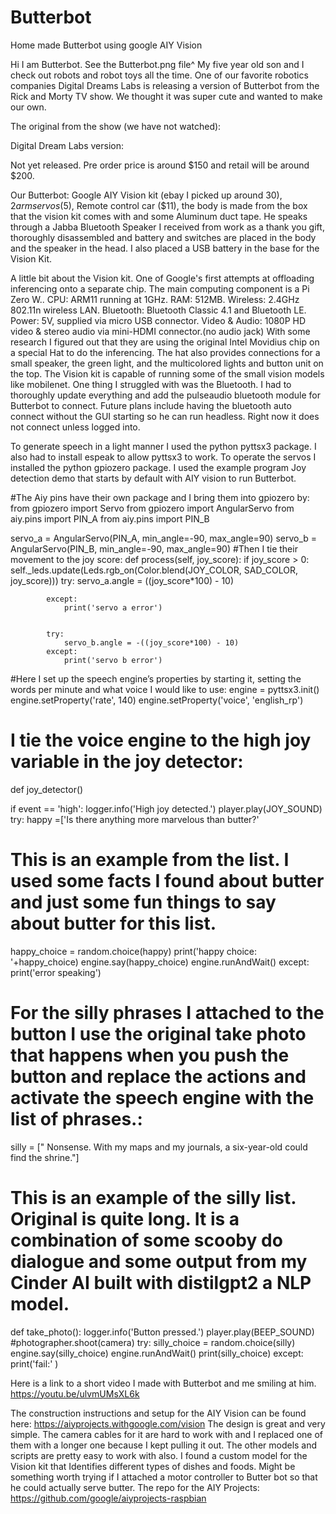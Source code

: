 # Butterbot
Home made Butterbot using google AIY Vision

Hi I am Butterbot. See the Butterbot.png file^
My five year old son and I check out robots and robot toys all the time. One of our favorite robotics companies Digital Dreams Labs is releasing a version of Butterbot from the Rick and Morty TV show. We thought it was super cute and wanted to make our own. 

The original from the show (we have not watched):

Digital Dream Labs version:


Not yet released. Pre order price is around $150 and retail will be around $200.

Our Butterbot:
Google AIY Vision kit (ebay I picked up around $30), 2 arm servos ($5), Remote control car ($11), the body is made from the box that the vision kit comes with and some Aluminum duct tape. He speaks through a Jabba Bluetooth Speaker I received from work as a thank you gift, thoroughly disassembled and battery and switches are placed in the body and the speaker in the head. I also placed a USB battery in the base for the Vision Kit.

A little bit about the Vision kit. One of Google's first attempts at offloading inferencing onto a separate chip. The main computing component is a Pi Zero W..
CPU: ARM11 running at 1GHz.
RAM: 512MB.
Wireless: 2.4GHz 802.11n wireless LAN.
Bluetooth: Bluetooth Classic 4.1 and Bluetooth LE.
Power: 5V, supplied via micro USB connector.
Video & Audio: 1080P HD video & stereo audio via mini-HDMI connector.(no audio jack)
With some research I figured out that they are using the original Intel Movidius chip on a special Hat to do the inferencing. The hat also provides connections for a small speaker, the green light, and the multicolored lights and button unit on the top. The Vision kit is capable of running some of the small vision models like mobilenet.
One thing I struggled with was the Bluetooth. I had to thoroughly update everything and add the pulseaudio bluetooth module for Butterbot to connect. Future plans include having the bluetooth auto connect without the GUI starting so he can run headless. Right now it does not connect unless logged into. 

To generate speech in a light manner I used the python pyttsx3 package. I also had to install espeak to allow pyttsx3 to work.  To operate the  servos I installed the python gpiozero package.
I used the example program Joy detection demo that starts by default with AIY vision to run Butterbot.

#The Aiy pins have their own package and I bring them into gpiozero by:
from gpiozero import Servo
from gpiozero import AngularServo
from aiy.pins import PIN_A
from aiy.pins import PIN_B

servo_a = AngularServo(PIN_A, min_angle=-90, max_angle=90)
servo_b = AngularServo(PIN_B, min_angle=-90, max_angle=90)
#Then I tie their movement to the joy score:
def process(self, joy_score):
        if joy_score > 0:
            self._leds.update(Leds.rgb_on(Color.blend(JOY_COLOR, SAD_COLOR, joy_score)))
            try:
                servo_a.angle = ((joy_score*100) - 10)
                
            except:
                print('servo a error')
                

            try:
                servo_b.angle = -((joy_score*100) - 10)
            except:
                print('servo b error')

#Here I set up the speech engine’s properties by starting it, setting the words per minute and what voice I would like to use:
engine = pyttsx3.init()
engine.setProperty('rate', 140)
engine.setProperty('voice', 'english_rp')

# I tie the voice engine to the high joy variable in the joy detector:
def joy_detector()

if event == 'high':
                logger.info('High joy detected.')
                player.play(JOY_SOUND)
                try:
                    happy =['Is there anything more marvelous than butter?'
# This is an example from the list. I used some facts I found about butter and just some fun things to say about butter for this list.
happy_choice = random.choice(happy)
                    print('happy choice: '+happy_choice)
                    engine.say(happy_choice)
                    engine.runAndWait()
                except:
                        print('error speaking')

# For the silly phrases I attached to the button I use the original take photo that happens when you push the button and replace the actions and activate the speech engine with the list of phrases.:
silly = [" Nonsense. With my maps and my journals, a six-year-old could find the shrine."]
# This is an example of the silly list. Original is quite long. It is a combination of some scooby do dialogue and some output from my Cinder AI built with distilgpt2 a NLP model.
def take_photo():
            logger.info('Button pressed.')
            player.play(BEEP_SOUND)
            #photographer.shoot(camera)
            try:
                silly_choice = random.choice(silly)
                engine.say(silly_choice)
                engine.runAndWait()
                print(silly_choice)
            except:
                print('fail:' )

Here is a link to a short video I made with Butterbot and me smiling at him. 
https://youtu.be/ulvmUMsXL6k

The construction instructions and setup for the AIY Vision can be found here:
https://aiyprojects.withgoogle.com/vision
The design is great and very simple. The camera cables for it are hard to work with and I replaced one of them with a longer one because I kept pulling it out.  The other models and scripts are pretty easy to work with also. I found a custom model for the Vision kit that Identifies different types of dishes and foods. Might be something worth trying if I attached a motor controller to Butter bot so that he could actually serve butter.  The repo for the AIY Projects:
https://github.com/google/aiyprojects-raspbian
